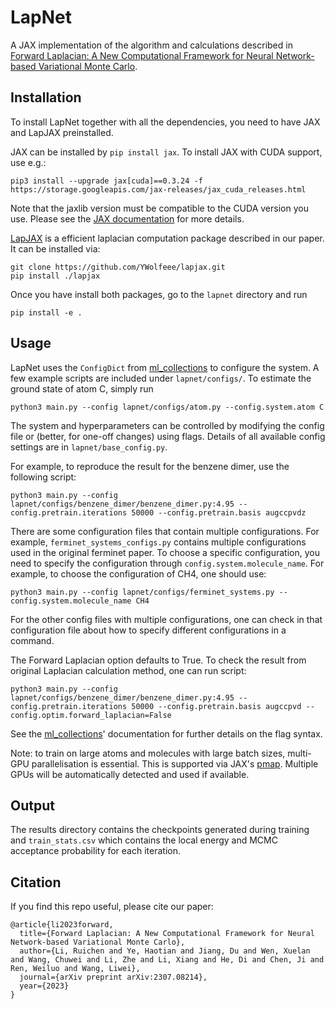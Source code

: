 # LapNet

A JAX implementation of the algorithm and calculations described in [Forward Laplacian: A New Computational Framework for Neural Network-based Variational Monte Carlo](https://arxiv.org/abs/2307.08214). 

## Installation

To install LapNet together with all the dependencies, you need to have JAX and LapJAX preinstalled.

JAX can be installed by `pip install jax`. 
To install JAX with CUDA support, use e.g.:

```shell
pip3 install --upgrade jax[cuda]==0.3.24 -f https://storage.googleapis.com/jax-releases/jax_cuda_releases.html
```

Note that the jaxlib version must be compatible to the CUDA version
you use. Please see the
[JAX documentation](https://github.com/google/jax#installation) for more
details.

[LapJAX](https://github.com/YWolfeee/lapjax) is a efficient laplacian computation package described in our paper. It can be installed via:

```
git clone https://github.com/YWolfeee/lapjax.git
pip install ./lapjax
```
Once you have install both packages, go to the `lapnet` directory and run
```shell
pip install -e .
```


## Usage

LapNet uses the `ConfigDict` from
[ml_collections](https://github.com/google/ml_collections) to configure the
system. A few example scripts are included under `lapnet/configs/`. To estimate the ground state of atom C, simply run

```shell
python3 main.py --config lapnet/configs/atom.py --config.system.atom C
```

The system and hyperparameters can be controlled by modifying the config file or
(better, for one-off changes) using flags. Details of all available config settings are
in `lapnet/base_config.py`.

For example, to reproduce the result for the benzene dimer, use the following script:
```
python3 main.py --config lapnet/configs/benzene_dimer/benzene_dimer.py:4.95 --config.pretrain.iterations 50000 --config.pretrain.basis augccpvdz 
```

There are some configuration files that contain multiple configurations. For example, `ferminet_systems_configs.py` contains multiple configurations used in the original ferminet paper. To choose a specific configuration, you need to specify the configuration through `config.system.molecule_name`. For example, to choose the configuration of CH4, one should use:
```
python3 main.py --config lapnet/configs/ferminet_systems.py --config.system.molecule_name CH4
```
For the other config files with multiple configurations, one can check in that configuration file about how to specify different configurations in a command.

The Forward Laplacian option defaults to True. To check the result from original Laplacian calculation method, one can run script:
```
python3 main.py --config lapnet/configs/benzene_dimer/benzene_dimer.py:4.95 --config.pretrain.iterations 50000 --config.pretrain.basis augccpvd --config.optim.forward_laplacian=False
```

See the
[ml_collections](https://github.com/google/ml_collections)' documentation for
further details on the flag syntax. 

Note: to train on large atoms and molecules with large batch sizes, multi-GPU
parallelisation is essential. This is supported via JAX's
[pmap](https://jax.readthedocs.io/en/latest/jax.html#parallelization-pmap).
Multiple GPUs will be automatically detected and used if available.


## Output

The results directory contains the checkpoints generated during training and `train_stats.csv` which contains the local energy and MCMC acceptance probability for each iteration.


## Citation

If you find this repo useful, please cite our paper:

```
@article{li2023forward,
  title={Forward Laplacian: A New Computational Framework for Neural Network-based Variational Monte Carlo},
  author={Li, Ruichen and Ye, Haotian and Jiang, Du and Wen, Xuelan and Wang, Chuwei and Li, Zhe and Li, Xiang and He, Di and Chen, Ji and Ren, Weiluo and Wang, Liwei},
  journal={arXiv preprint arXiv:2307.08214},
  year={2023}
}
```
